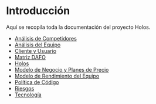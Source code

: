 # Introducción

Aquí se recopila toda la documentación del proyecto Holos.

- [Análisis de Competidores](./Analisis%20de%20Competidores.md)<br />
- [Análisis del Equipo](./Analisis%20del%20Equipo.md)<br />
- [Cliente y Usuario](./ClienteYUsuario.md)<br />
- [Matriz DAFO](./DAFO.md)<br />
- [Holos](./Holos.md)<br />
- [Modelo de Negocio y Planes de Precio](./ModeloDeNegocioYPlanesDePrecio.md)<br />
- [Modelo de Rendimiento del Equipo](./ModeloDeRendimientoDelEquipo.md)<br />
- [Política de Código](./PoliticaDeCodigo.md)<br />
- [Riesgos](./Riesgos.md)<br />
- [Tecnología](./TECNOLOGIA.md)<br />